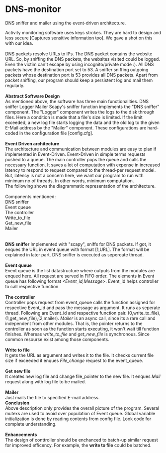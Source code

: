# DNS-monitor
DNS sniffer and mailer using the event-driven architecture.

Activity monitoring software uses keys strokes. They are hard to design and less secure [Captures sensitive information too]. We gave a shot on this with our idea. 
<br><br>
DNS packets resolve URLs to IPs. The DNS packet contains the website URL. So, by sniffing the DNS packets, the websites visited could be logged. Even the victim can't escape by using incognito/private mode :). All DNS packets have the destination port set to 53. A sniffer sniffing outgoing packets whose destination port is 53 provides all DNS packets. Apart from packet sniffing, our program should keep a persistent log and mail them regularly.
<br><br>
<b>Abstract Software Design</b>
<br>
As mentioned above, the software has three main functionalities.
DNS sniffer
Logger
Mailer
Scapy's sniffer function implements the "DNS sniffer" component. The "Logger" component writes the logs to the disk through files. Here a condition is made that a file's size is limited. If the limit exceeded, a new log file starts logging the data and the old log to the given E-Mail address by the "Mailer" component. These configurations are hard-coded in the configuration file [config.cfg].
<br><br>
<b>Event Driven architecture</b><br>
The architecture and communication between modules are easy to plan if implemented in Event-Driven. Event-Driven in simple terms requests pushed to a queue. The main controller pops the queue and calls the necessary function. It saves a lot of computation with expense in increased latency to respond to request compared to the thread-per request model. But, latency is not a concern here, we want our program to run with minimum no of threads. In other words, minimum computation. 
<br>
The following shows the diagrammatic representation of the architecture.
<br>
<img>
<br><br>
Components mentioned:<br>
DNS sniffer<br>
Event queue<br>
The controller<br>
Write_to_file<br>
Get_new_file<br>
Mailer<br>
<br><br>
<b>DNS sniffer</b>
Implemented with "scapy", sniffs for DNS packets. If got, it enques the URL in event queue with format [1,URL]. The format will be explained in later part. DNS sniffer is executed as sepereate thread.
<br><br>
<b>Event queue</b><br>
Event queue is the list datastructure where outputs from the modules are enqued here. All request are served in FIFO order. The elements in Event queue has following format <i><Event_id,Message></i>. Event_id helps controller to call respective function.
<br><br>
<b>The controller</b><br>
Controller pops request from event_queue calls the function assigned for respective Event_id and pass the message as argument. It runs as seperate thread. Following are Event_id and respective function pair.
(0,write_to_file),(1,get_new_file),(2,mailer). <i>Mailer</i> is an async call, since its a rare call and independent from other modules. That is, the pointer returns to the controller as soon as the function starts executing, it won't wait till function finishes. Whereas <i>write_to_file</i> and <i>get_new_file</i> is synchronous. Since common resourse exist among those components.
<br><br>
<b>Write to file</b><br>
It gets the URL as argument and writes it to the file. It checks current file size if exceeded it enques <i>File_change</i> request to the event_queue.
<br><br>
<b>Get new file</b><br>
It creates new log file and change file_pointer to the new file. It enques <i>Mail</i> request along with log file to be mailed. 
<br><br>
<b>Mailer</b>
<br>
Just mails the file to specified E-mail address.
<br>
<b>Conclusion</b>
<br>
Above description only provides the overall picture of the program. Several mutexs are used to avoid over population of Event queue. Global variable initialization is done by reading contents from config file. Look code for complete understanding.
<br><br>
<b>Enhancements</b>
<br>
The design of conttroller should be enchanced to batch-up similar request for improved efficency. For example, the <b>write to file</b> could be batched.
